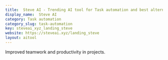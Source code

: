 ```yaml
---
title:  Steve AI - Trending AI tool for Task automation and best alternatives
display_name:  Steve AI
category: Task automation
category_slug: task-automation
key: steveai_xyz_landing_steve
website: https://steveai.xyz/landing_steve
layout: aitool
---
```


Improved teamwork and productivity in projects.
